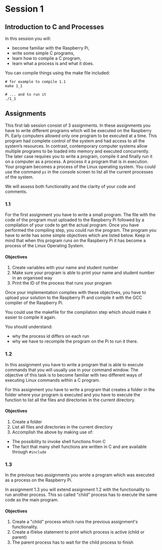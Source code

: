 # Session 1

## Introduction to C and Processes

In this session you will:

- become familiar with the Raspberry Pi,
- write some simple C programs,
- learn how to compile a C program,
- learn what a process is and what it does.

You can compile things using the make file included:

    # for example to compile 1.1
    make 1_1

    # ... and to run it
    ./1_1

## Assignments

This first lab session consist of 3 assignments. In these assignments you have to
write different programs which will be executed on the Raspberry Pi.
Early computers allowed only one program to be executed at a time. This
program had complete control of the system and had access to all the system’s
resources. In contrast, contemporary computer systems allow multiple programs
to be loaded into memory and executed concurrently. The later case requires you
to write a program, compile it and finally run it on a computer as a process. A
process it a program that is in execution. Your program becomes a process of the
Linux operating system. You could use the command `ps` in the console screen to
list all the current processes of the system.

We will assess both functionality and the clarity of your code and comments.

### 1.1

For the first assignment you have to write a small program.
The file with the code of the program must uploaded to the Raspberry Pi followed by a compilation of
your code to get the actual program. Once you have performed the compiling step, you could run the
program. The program you have to write has some simple objectives which are listed below. Keep in
mind that when this program runs on the Raspberry Pi it has become a process of the Linux Operating
System.

#### Objectives

1. Create variables with your name and student number
2. Make sure your program is able to print your name and student number in an organised way
3. Print the ID of the process that runs your program

Once your implementation complies with these objectives, you have to upload your
solution to the Raspberry Pi and compile it with the GCC compiler of the Raspberry
Pi.

You could use the makefile for the compilation step which should make it easier to compile it again.

You should understand:

- why the process id differs on each run
- why we have to recompile the program on the Pi to run it there.

### 1.2

In this assignment you have to write a program that is able to execute commands
that you will usually use in your command window.
The objective of this task is to become familiar with two different ways of executing Linux commands
within a C program.

For this assignment you have to write a program that creates a folder in
the folder where your program is executed and you have to execute the function to
list all the files and directories in the current directory.

#### Objectives

1. Create a folder
2. List all files and directories in the current directory
3. Accomplish the above by making use of:

  - The possibility to invoke shell functions from C
  - The fact that many shell functions are written in C and are available through `#include`

### 1.3

In the previous two assignments you wrote a program which was executed as a
process on the Raspberry Pi.

In assignment 1.3 you will extend assignment 1.2 with the functionality to run another process.
This so called "child" process has to execute the same code as the main program.

#### Objectives

1. Create a "child" process which runs the previous assignment's functionality.
2. Create a if/else statement to print which process is active (child or parent)
3. The parent process has to wait for the child process to finish
